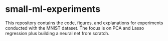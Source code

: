 # small-ml-experiments
This repository contains the code, figures, and explanations for experiments conducted with the MNIST dataset. The focus is on PCA and Lasso regression plus building a neural net from scratch.
